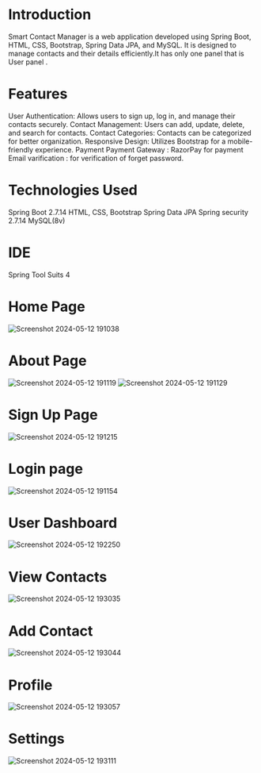 # Introduction
Smart Contact Manager is a web application developed using Spring Boot, HTML, CSS, Bootstrap, Spring Data JPA, and MySQL. It is designed to manage contacts and their details efficiently.It has only one panel that is User panel .

# Features
User Authentication: Allows users to sign up, log in, and manage their contacts securely.
Contact Management: Users can add, update, delete, and search for contacts.
Contact Categories: Contacts can be categorized for better organization.
Responsive Design: Utilizes Bootstrap for a mobile-friendly experience.
Payment Payment Gateway : RazorPay for payment
Email varification : for verification of forget password.

# Technologies Used

Spring Boot 2.7.14
HTML, CSS, Bootstrap
Spring Data JPA
Spring security 2.7.14
MySQL(8v)

# IDE 
Spring Tool Suits 4

# Home Page 
![Screenshot 2024-05-12 191038](https://github.com/gsonam0203/Smart_Contact_Manager/assets/106368379/5aeaa94c-9c15-43a2-a38b-1de39f55dabc)

# About Page
![Screenshot 2024-05-12 191119](https://github.com/gsonam0203/Smart_Contact_Manager/assets/106368379/9a548035-4af3-4429-9dbc-cce833d0612f)
![Screenshot 2024-05-12 191129](https://github.com/gsonam0203/Smart_Contact_Manager/assets/106368379/10ffe44e-7469-4c84-8b77-8deb37be135d)

# Sign Up Page
![Screenshot 2024-05-12 191215](https://github.com/gsonam0203/Smart_Contact_Manager/assets/106368379/c21355d8-274a-43a2-91f7-29d1285e2ca2)

# Login page
![Screenshot 2024-05-12 191154](https://github.com/gsonam0203/Smart_Contact_Manager/assets/106368379/1d059fd4-ec60-484a-9085-7b2148a4190c)

# User Dashboard
![Screenshot 2024-05-12 192250](https://github.com/gsonam0203/Smart_Contact_Manager/assets/106368379/32822145-6286-46eb-bd28-3b0537851d88)

# View Contacts
![Screenshot 2024-05-12 193035](https://github.com/gsonam0203/Smart_Contact_Manager/assets/106368379/3fbd3e9c-4066-4b31-bae4-2cc4df13da13)

# Add Contact

![Screenshot 2024-05-12 193044](https://github.com/gsonam0203/Smart_Contact_Manager/assets/106368379/1309a60f-2796-445c-9c2c-278003b39f95)

# Profile
![Screenshot 2024-05-12 193057](https://github.com/gsonam0203/Smart_Contact_Manager/assets/106368379/baac3609-358c-4b6b-a37a-68e103f30a59)

# Settings
![Screenshot 2024-05-12 193111](https://github.com/gsonam0203/Smart_Contact_Manager/assets/106368379/0257e58e-5a21-4054-96fd-0ff46ad46f52)

